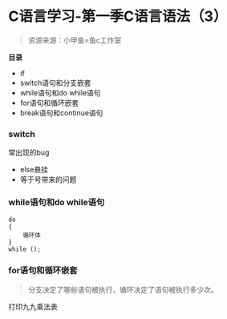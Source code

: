 # C语言学习-第一季C语言语法（3）

> 资源来源：小甲鱼=鱼c工作室

**目录**

- if
- switch语句和分支嵌套
- while语句和do while语句
- for语句和循环嵌套
- break语句和continue语句

### switch ###

常出现的bug

- else悬挂
- 等于号带来的问题

### while语句和do while语句 ###

	do 
	{
		循环体
	}
	while ();

### for语句和循环嵌套 ###

> 分支决定了哪些语句被执行，循环决定了语句被执行多少次。

打印九九乘法表